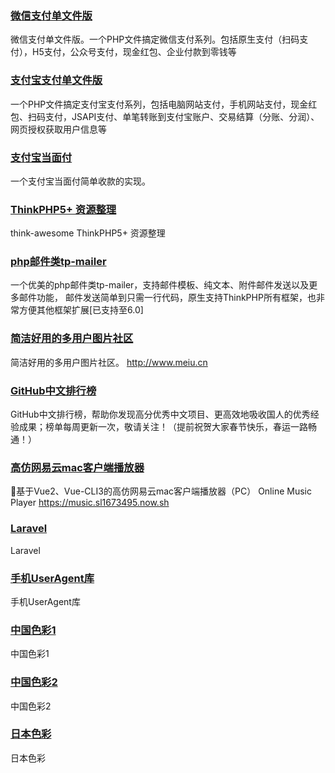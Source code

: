 ### [微信支付单文件版](https://github.com/dedemao/weixinPay)
微信支付单文件版。一个PHP文件搞定微信支付系列。包括原生支付（扫码支付），H5支付，公众号支付，现金红包、企业付款到零钱等

### [支付宝支付单文件版](https://github.com/dedemao/alipay)
一个PHP文件搞定支付宝支付系列，包括电脑网站支付，手机网站支付，现金红包、扫码支付，JSAPI支付、单笔转账到支付宝账户、交易结算（分账、分润）、网页授权获取用户信息等

### [支付宝当面付](https://github.com/zheng22t/TinyF2F)
一个支付宝当面付简单收款的实现。

### [ThinkPHP5+ 资源整理](https://github.com/top-think/think-awesome)
think-awesome ThinkPHP5+ 资源整理

### [php邮件类tp-mailer](https://gitee.com/shiwujintou/think-mail)
一个优美的php邮件类tp-mailer，支持邮件模板、纯文本、附件邮件发送以及更多邮件功能， 邮件发送简单到只需一行代码，原生支持ThinkPHP所有框架，也非常方便其他框架扩展[已支持至6.0]

### [简洁好用的多用户图片社区](https://github.com/meiu/meiupic)
简洁好用的多用户图片社区。 http://www.meiu.cn

### [GitHub中文排行榜](https://github.com/kon9chunkit/GitHub-Chinese-Top-Charts)
GitHub中文排行榜，帮助你发现高分优秀中文项目、更高效地吸收国人的优秀经验成果；榜单每周更新一次，敬请关注！（提前祝贺大家春节快乐，春运一路畅通！）

### [高仿网易云mac客户端播放器](https://github.com/sl1673495/vue-netease-music)
🎵基于Vue2、Vue-CLI3的高仿网易云mac客户端播放器（PC） Online Music Player https://music.sl1673495.now.sh

### [Laravel](https://gitee.com/mirrors/laravel)
Laravel

### [手机UserAgent库](https://gitee.com/svipchao/svipchao/blob/master/UA/UA.md)
手机UserAgent库

### [中国色彩1](http://zhongguose.com/)
中国色彩1

### [中国色彩2](https://chinese-colors.heyfe.org/)
中国色彩2

### [日本色彩](https://nipponcolors.com/)
日本色彩